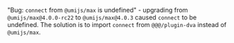 "Bug: `connect` from `@umijs/max` is undefined" - upgrading from `@umijs/max@4.0.0-rc22` to `@umijs/max@4.0.3` caused `connect` to be undefined. The solution is to import `connect` from `@@@/plugin-dva` instead of `@umijs/max`.
